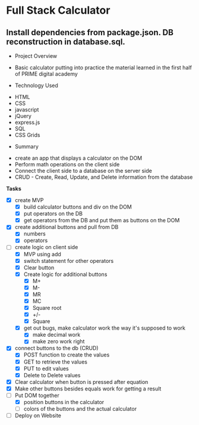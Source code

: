 # Full Stack Calculator

## Install dependencies from package.json.  DB reconstruction in database.sql.

* Project Overview
- Basic calculator putting into practice the material learned in the first half of PRIME digital academy

* Technology Used
- HTML
- CSS
- javascript
- jQuery
- express.js
- SQL
- CSS Grids

* Summary
- create an app that displays a calculator on the DOM
- Perform math operations on the client side
- Connect the client side to a database on the server side
- CRUD - Create, Read, Update, and Delete information from the database

**Tasks**

- [x] create MVP
  - [x] build calculator buttons and div on the DOM
  - [x] put operators on the DB
  - [x] get operators from the DB and put them as buttons on the DOM
- [x] create additional buttons and pull from DB
  - [x] numbers
  - [x] operators
- [ ] create logic on client side
  - [x] MVP using add
  - [x] switch statement for other operators
  - [X] Clear button
  - [x] Create logic for additional buttons
    - [x] M+
    - [x] M-
    - [x] MR
    - [x] MC
    - [x] Square root
    - [x] +/-
    - [x] Square
  - [x] get out bugs, make calculator work the way it's supposed to work
    - [x] make decimal work
    - [x] make zero work right
- [x] connect buttons to the db (CRUD)
  - [x] POST function to create the values
  - [x] GET to retrieve the values
  - [x] PUT to edit values
  - [x] Delete to Delete values
- [x] Clear calculator when button is pressed after equation
- [x] Make other buttons besides equals work for getting a result
- [ ] Put DOM together
  - [x] position buttons in the calculator
  - [ ] colors of the buttons and the actual calculator
- [ ] Deploy on Website
